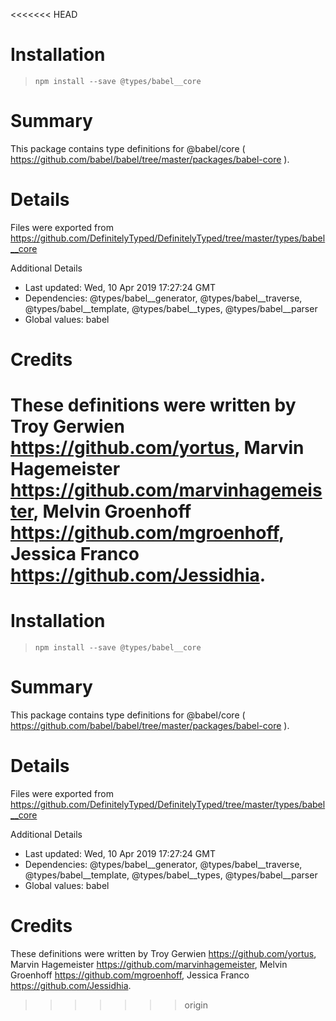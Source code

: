 <<<<<<< HEAD
# Installation
> `npm install --save @types/babel__core`

# Summary
This package contains type definitions for @babel/core ( https://github.com/babel/babel/tree/master/packages/babel-core ).

# Details
Files were exported from https://github.com/DefinitelyTyped/DefinitelyTyped/tree/master/types/babel__core

Additional Details
 * Last updated: Wed, 10 Apr 2019 17:27:24 GMT
 * Dependencies: @types/babel__generator, @types/babel__traverse, @types/babel__template, @types/babel__types, @types/babel__parser
 * Global values: babel

# Credits
These definitions were written by Troy Gerwien <https://github.com/yortus>, Marvin Hagemeister <https://github.com/marvinhagemeister>, Melvin Groenhoff <https://github.com/mgroenhoff>, Jessica Franco <https://github.com/Jessidhia>.
=======
# Installation
> `npm install --save @types/babel__core`

# Summary
This package contains type definitions for @babel/core ( https://github.com/babel/babel/tree/master/packages/babel-core ).

# Details
Files were exported from https://github.com/DefinitelyTyped/DefinitelyTyped/tree/master/types/babel__core

Additional Details
 * Last updated: Wed, 10 Apr 2019 17:27:24 GMT
 * Dependencies: @types/babel__generator, @types/babel__traverse, @types/babel__template, @types/babel__types, @types/babel__parser
 * Global values: babel

# Credits
These definitions were written by Troy Gerwien <https://github.com/yortus>, Marvin Hagemeister <https://github.com/marvinhagemeister>, Melvin Groenhoff <https://github.com/mgroenhoff>, Jessica Franco <https://github.com/Jessidhia>.
>>>>>>> origin
